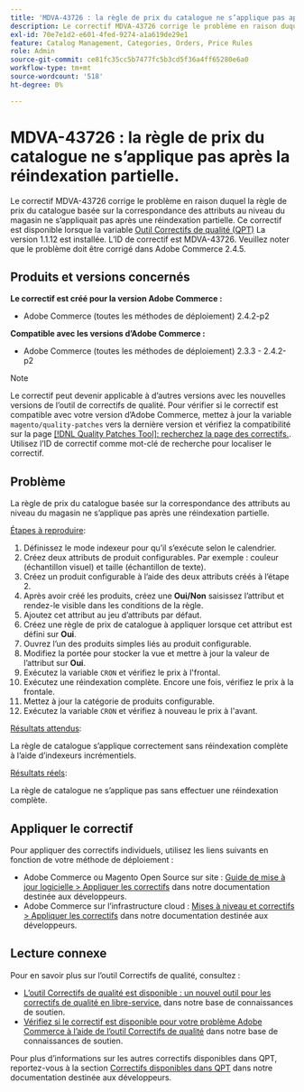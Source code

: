 ```yaml
---
title: 'MDVA-43726 : la règle de prix du catalogue ne s’applique pas après la réindexation partielle'
description: Le correctif MDVA-43726 corrige le problème en raison duquel la règle de prix du catalogue basée sur la correspondance des attributs au niveau du magasin ne s’appliquait pas après une réindexation partielle. Ce correctif est disponible lorsque l’[outil de correctifs de qualité (QPT)](/help/announcements/adobe-commerce-announcements/magento-quality-patches-released-new-tool-to-self-serve-quality-patches.md) 1.1.12 est installé. L’ID de correctif est MDVA-43726. Veuillez noter que le problème doit être corrigé dans Adobe Commerce 2.4.5.
exl-id: 70e7e1d2-e601-4fed-9274-a1a619de29e1
feature: Catalog Management, Categories, Orders, Price Rules
role: Admin
source-git-commit: ce81fc35cc5b7477fc5b3cd5f36a4ff65280e6a0
workflow-type: tm+mt
source-wordcount: '518'
ht-degree: 0%

---
```


# MDVA-43726 : la règle de prix du catalogue ne s’applique pas après la réindexation partielle.

Le correctif MDVA-43726 corrige le problème en raison duquel la règle de prix du catalogue basée sur la correspondance des attributs au niveau du magasin ne s’appliquait pas après une réindexation partielle. Ce correctif est disponible lorsque la variable [Outil Correctifs de qualité (QPT)](/help/announcements/adobe-commerce-announcements/magento-quality-patches-released-new-tool-to-self-serve-quality-patches.md) La version 1.1.12 est installée. L’ID de correctif est MDVA-43726. Veuillez noter que le problème doit être corrigé dans Adobe Commerce 2.4.5.

## Produits et versions concernés

**Le correctif est créé pour la version Adobe Commerce :**

* Adobe Commerce (toutes les méthodes de déploiement) 2.4.2-p2

**Compatible avec les versions d’Adobe Commerce :**

* Adobe Commerce (toutes les méthodes de déploiement) 2.3.3 - 2.4.2-p2

>[!NOTE]
>
>Le correctif peut devenir applicable à d’autres versions avec les nouvelles versions de l’outil de correctifs de qualité. Pour vérifier si le correctif est compatible avec votre version d’Adobe Commerce, mettez à jour la variable `magento/quality-patches` vers la dernière version et vérifiez la compatibilité sur la page [[!DNL Quality Patches Tool]: recherchez la page des correctifs.](https://devdocs.magento.com/quality-patches/tool.html#patch-grid). Utilisez l’ID de correctif comme mot-clé de recherche pour localiser le correctif.

## Problème

La règle de prix du catalogue basée sur la correspondance des attributs au niveau du magasin ne s’applique pas après une réindexation partielle.

<u>Étapes à reproduire</u>:

1. Définissez le mode indexeur pour qu’il s’exécute selon le calendrier.
1. Créez deux attributs de produit configurables. Par exemple : couleur (échantillon visuel) et taille (échantillon de texte).
1. Créez un produit configurable à l’aide des deux attributs créés à l’étape 2.
1. Après avoir créé les produits, créez une **Oui/Non** saisissez l’attribut et rendez-le visible dans les conditions de la règle.
1. Ajoutez cet attribut au jeu d’attributs par défaut.
1. Créez une règle de prix de catalogue à appliquer lorsque cet attribut est défini sur **Oui**.
1. Ouvrez l’un des produits simples liés au produit configurable.
1. Modifiez la portée pour stocker la vue et mettre à jour la valeur de l’attribut sur **Oui**.
1. Exécutez la variable `CRON` et vérifiez le prix à l&#39;frontal.
1. Exécutez une réindexation complète. Encore une fois, vérifiez le prix à la frontale.
1. Mettez à jour la catégorie de produits configurable.
1. Exécutez la variable `CRON` et vérifiez à nouveau le prix à l&#39;avant.

<u>Résultats attendus</u>:

La règle de catalogue s’applique correctement sans réindexation complète à l’aide d’indexeurs incrémentiels.

<u>Résultats réels</u>:

La règle de catalogue ne s’applique pas sans effectuer une réindexation complète.

## Appliquer le correctif

Pour appliquer des correctifs individuels, utilisez les liens suivants en fonction de votre méthode de déploiement :

* Adobe Commerce ou Magento Open Source sur site : [Guide de mise à jour logicielle > Appliquer les correctifs](https://devdocs.magento.com/guides/v2.4/comp-mgr/patching/mqp.html) dans notre documentation destinée aux développeurs.
* Adobe Commerce sur l’infrastructure cloud : [Mises à niveau et correctifs > Appliquer les correctifs](https://devdocs.magento.com/cloud/project/project-patch.html) dans notre documentation destinée aux développeurs.

## Lecture connexe

Pour en savoir plus sur l’outil Correctifs de qualité, consultez :

* [L’outil Correctifs de qualité est disponible : un nouvel outil pour les correctifs de qualité en libre-service.](/help/announcements/adobe-commerce-announcements/magento-quality-patches-released-new-tool-to-self-serve-quality-patches.md) dans notre base de connaissances de soutien.
* [Vérifiez si le correctif est disponible pour votre problème Adobe Commerce à l’aide de l’outil Correctifs de qualité](/help/support-tools/patches-available-in-qpt-tool/check-patch-for-magento-issue-with-magento-quality-patches.md) dans notre base de connaissances de soutien.

Pour plus d’informations sur les autres correctifs disponibles dans QPT, reportez-vous à la section [Correctifs disponibles dans QPT](https://devdocs.magento.com/quality-patches/tool.html#patch-grid) dans notre documentation destinée aux développeurs.
